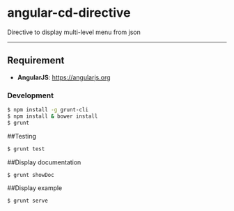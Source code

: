 # angular-cd-directive

Directive to display multi-level menu from json

***


## Requirement

* **AngularJS**: https://angularjs.org


### Development

```bash
$ npm install -g grunt-cli
$ npm install & bower install
$ grunt
```


##Testing
```bash
$ grunt test
```

##Display documentation
```bash
$ grunt showDoc
```

##Display example
```bash
$ grunt serve
```
